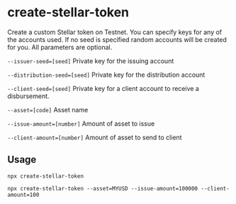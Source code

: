 # create-stellar-token

Create a custom Stellar token on Testnet.  You can specify keys for any of the accounts used.  If no seed is specified random accounts will be created for you.  All parameters are optional.

`--issuer-seed=[seed]` Private key for the issuing account

`--distribution-seed=[seed]` Private key for the distribution account

`--client-seed=[seed]` Private key for a client account to receive a disbursement.

`--asset=[code]` Asset name

`--issue-amount=[number]` Amount of asset to issue

`--client-amount=[number]` Amount of asset to send to client

## Usage

`npx create-stellar-token`

`npx create-stellar-token --asset=MYUSD --issue-amount=100000 --client-amount=100`